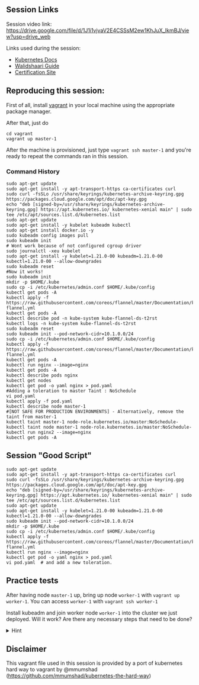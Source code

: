 ## Session Links

Session video link: https://drive.google.com/file/d/1J1i1vjvaV2E4CSSsM2ew1KhJuX_IkmBJ/view?usp=drive_web

Links used during the session:

* [Kubernetes Docs](https://kubernetes.io/docs/home/)
* [Walidshaari Guide](https://github.com/walidshaari/Kubernetes-Certified-Administrator?utm_source=pocket_mylist)
* [Certification Site](https://training.linuxfoundation.org/certification/certified-kubernetes-administrator-cka/)


## Reproducing this session:

First of all, install [vagrant](https://www.vagrantup.com/docs/installation) in your local machine using the appropriate package manager.

After that, just do
```
cd vagrant
vagrant up master-1
```

After the machine is provisioned, just type ` vagrant ssh master-1 ` and you're ready to repeat the commands ran in this session.

### Command History
```language: bash
sudo apt-get update
sudo apt-get install -y apt-transport-https ca-certificates curl
sudo curl -fsSLo /usr/share/keyrings/kubernetes-archive-keyring.gpg https://packages.cloud.google.com/apt/doc/apt-key.gpg
echo "deb [signed-by=/usr/share/keyrings/kubernetes-archive-keyring.gpg] https://apt.kubernetes.io/ kubernetes-xenial main" | sudo tee /etc/apt/sources.list.d/kubernetes.list
sudo apt-get update
sudo apt-get install -y kubelet kubeadm kubectl
sudo apt-get install docker.io -y
sudo kubeadm config images pull
sudo kubeadm init
# Wont work because of not configured cgroup driver
sudo journalctl -xeu kubelet
sudo apt-get install -y kubelet=1.21.0-00 kubeadm=1.21.0-00 kubectl=1.21.0-00 --allow-downgrades
sudo kubeadm reset
#Now it works!
sudo kubeadm init
mkdir -p $HOME/.kube
sudo cp -i /etc/kubernetes/admin.conf $HOME/.kube/config
kubectl get pods -A
kubectl apply -f https://raw.githubusercontent.com/coreos/flannel/master/Documentation/kube-flannel.yml
kubectl get pods -A
kubectl describe pod -n kube-system kube-flannel-ds-t2rst
kubectl logs -n kube-system kube-flannel-ds-t2rst
sudo kubeadm reset
sudo kubeadm init --pod-network-cidr=10.1.0.0/24
sudo cp -i /etc/kubernetes/admin.conf $HOME/.kube/config
kubectl apply -f https://raw.githubusercontent.com/coreos/flannel/master/Documentation/kube-flannel.yml
kubectl get pods -A
kubectl run nginx --image=nginx
kubectl get pods -A
kubectl describe pods nginx
kubectl get nodes
kubectl get pod -o yaml nginx > pod.yaml
#Adding a toleration to master Taint : NoSchedule
vi pod.yaml 
kubectl apply -f pod.yaml 
kubectl describe node master-1
#[NOT SAFE FOR PRODUCTION ENVIRONMENTS] - Alternatively, remove the taint from master-1
kubectl taint master-1 node-role.kubernetes.io/master:NoSchedule-
kubectl taint node master-1 node-role.kubernetes.io/master:NoSchedule-
kubectl run nginx2 --image=nginx
kubectl get pods -A
```

## Session "Good Script"
```
sudo apt-get update
sudo apt-get install -y apt-transport-https ca-certificates curl
sudo curl -fsSLo /usr/share/keyrings/kubernetes-archive-keyring.gpg https://packages.cloud.google.com/apt/doc/apt-key.gpg
echo "deb [signed-by=/usr/share/keyrings/kubernetes-archive-keyring.gpg] https://apt.kubernetes.io/ kubernetes-xenial main" | sudo tee /etc/apt/sources.list.d/kubernetes.list
sudo apt-get update
sudo apt-get install -y kubelet=1.21.0-00 kubeadm=1.21.0-00 kubectl=1.21.0-00 --allow-downgrades
sudo kubeadm init --pod-network-cidr=10.1.0.0/24
mkdir -p $HOME/.kube
sudo cp -i /etc/kubernetes/admin.conf $HOME/.kube/config
kubectl apply -f https://raw.githubusercontent.com/coreos/flannel/master/Documentation/kube-flannel.yml
kubectl run nginx --image=nginx
kubectl get pod -o yaml nginx > pod.yaml
vi pod.yaml  # and add a new toleration.
```

## Practice tests

After having node `master-1` up, bring up node `worker-1` with `vagrant up worker-1`. You can access `worker-1` with `vagrant ssh worker-1`


Install kubeadm and join worker node `worker-1` into the cluster we just deployed.  Will it work? Are there any necessary steps that need to be done?

<details>
  <summary>Hint</summary>
  Only using <b>kubeadm join</b> from the worker node won't work, because kube-apiserver on <i>master-1</i> is only being advertised to an ip address that <i>worker-1</i> cannot reach. In order to make <i>master-1</i> available for worker-1, you should add the flag <b>--apiserver-advertise-address=192.168.5.11</b> to kubeadm init (can you find out why this ip address?).
  ```  
</details>


## Disclaimer

This vagrant file used in this session is provided by a port of kubernetes hard way to vagrant by @mmumshad (https://github.com/mmumshad/kubernetes-the-hard-way)
